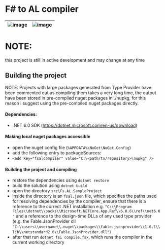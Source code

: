 # F# to AL compiler

| ![image](https://user-images.githubusercontent.com/36763595/178295900-438adbb5-feed-40c4-ae93-6f424dfe87e1.png) | ![image](https://user-images.githubusercontent.com/36763595/178296039-8d98d95d-6c54-49df-ba51-7ce05119d098.png) |
|:---:|:---:|

# NOTE: 
this project is still in active development and may change at any time

## Building the project 

NOTE: Projects with large packages generated from Type Provider have been commented out as compiling them takes a very long time, the output have been stored in pre-compiled nuget packages in ./nupkg, for this reason i suggest using the pre-compiled nuget packages directly.

#### Dependencies: 

- .NET 6.0 SDK (https://dotnet.microsoft.com/en-us/download)


#### Making local nuget packages accessible   

- open the nuget config file (`%APPDATA%\NuGet\NuGet.Config`)
- add the following entry to packageSources:
- `<add key="fsalcompiler" value="C:\<path/to/repository>\nupkg" />`

#### Building the project and compiling

- restore the dependencies using `dotnet restore`
- build the solution using `dotnet build`
- open the directory `src\Fs.AL.SampleProject`
- inside the directory is an `fsal.json` file, which specifies the paths used for resolving dependencies by the compiler, ensure that there is a reference to the correct .NET installation e.g. `"C:\\Program Files\\dotnet\\packs\\Microsoft.NETCore.App.Ref\\6.0.6\\ref\\net6.0"` and a reference to the design-time DLLs of any used type provider (e.g. the Fable.JsonProvider dll `"C:\\users\\username\\.nuget\\packages\\fable.jsonprovider\\1.0.1\\lib\\netstandard2.0\\Fable.JsonProvider.dll"`)
- after that run `dotnet fsi compile.fsx`, which runs the compiler in the current working directory

